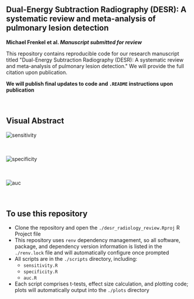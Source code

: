 ## Dual-Energy Subtraction Radiography (DESR): A systematic review and meta-analysis of pulmonary lesion detection

<strong>Michael Frenkel et al. <em>Manuscript submitted for review</em></strong>

This repository contains reproducible code for our research manuscript titled "Dual-Energy Subtraction Radiography (DESR): A systematic review and meta-analysis of pulmonary lesion detection." We will provide the full citation upon publication.

<strong>We will publish final updates to code and `.README` instructions upon publication</strong>
<br>  
<br>  

## Visual Abstract
![sensitivity](https://github.com/seanmlee/desr_radiography_review/assets/82421211/ad6d6a32-2a97-40bf-9bbc-9219e4d0c829)
<br>  
<br> 

![specificity](https://github.com/seanmlee/desr_radiography_review/assets/82421211/e1c8c379-8944-4630-a649-049ae98ff154)
<br>  
<br> 

![auc](https://github.com/seanmlee/desr_radiography_review/assets/82421211/263d2982-b417-44f2-a0f1-6811c017cc55)
<br>  
<br>  

## To use this repository

- Clone the repository and open the `./desr_radiology_review.Rproj` R Project file
- This repository uses `renv` dependency management, so all software, package, and dependency version information is listed in the `./renv.lock` file and will automatically configure once prompted
- All scripts are in the `./scripts` directory, including:
  - `sensitivity.R`
  - `specificity.R`
  - `auc.R`
- Each script comprises t-tests, effect size calculation, and plotting code; plots will automatically output into the `./plots` directory
<br>  
<br> 
